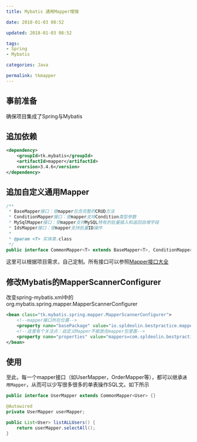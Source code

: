 ```yaml
---
title: Mybatis 通用Mapper增强

date: 2018-01-03 08:52

updated: 2018-01-03 08:52

tags:
- Spring
- Mybatis

categories: Java

permalink: tkmapper
---
```


## 事前准备

确保项目集成了Spring与Mybatis

## 追加依赖

```xml
<dependency>
    <groupId>tk.mybatis</groupId>
    <artifactId>mapper</artifactId>
    <version>3.4.6</version>
</dependency>
```

## 追加自定义通用Mapper

```java
/**
 * BaseMapper接口：使mapper包含完整的CRUD方法
 * ConditionMapper接口：使mapper支持Condition类型参数
 * MySqlMapper接口：使mapper支持MySQL特有的批量插入和返回自增字段
 * IdsMapper接口：使mapper支持批量ID操作
 *
 * @param <T> 实体类.class
 */
public interface CommonMapper<T> extends BaseMapper<T>, ConditionMapper<T>, MySqlMapper<T>, IdsMapper<T> {}
```

这里可以根据项目需求，自己定制。所有接口可以参照[Mapper接口大全](https://mapperhelper.github.io/all/ "Mapper接口大全")

## 修改Mybatis的MapperScannerConfigurer

改变spring-mybatis.xml中的org.mybatis.spring.mapper.MapperScannerConfigurer

```xml
<bean class="tk.mybatis.spring.mapper.MapperScannerConfigurer">
    <!--mapper接口所在位置-->
    <property name="basePackage" value="io.spldeolin.bestpractice.mapper" />
    <!--这里有个关注点：自定义Mapper不能放在mapper包里面-->
    <property name="properties" value="mappers=com.spldeolin.bestpractice.bean.CommonMapper" />
</bean>
```

## 使用

至此，每一个mapper接口（如UserMapper，OrderMapper等），都可以继承`通用Mapper`，从而可以少写很多很多的单表操作SQL文。如下所示

~~~java
public interface UserMapper extends CommonMapper<User> {}
~~~

~~~java
@Autowired
private UserMapper userMapper;

public List<User> listALLUsers() {
    return userMapper.selectAll();
}

~~~

